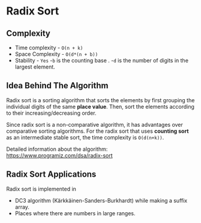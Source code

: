 # Radix Sort

## Complexity

- Time complexity - `O(n + k)`
- Space Complexity - `O(d*(n + b))`
- Stability - `Yes`
-`b` is the counting base .
-`d` is the number of digits in the largest element.



## Idea Behind The Algorithm 

Radix sort is a sorting algorithm that sorts the elements by first grouping the individual digits of the same **place value**. Then, sort the elements according to their increasing/decreasing order.

Since radix sort is a non-comparative algorithm, it has advantages over comparative sorting algorithms.
For the radix sort that uses **counting sort** as an intermediate stable sort, the time complexity is `O(d(n+k))`.

Detailed information about the algorithm:</br>
https://www.programiz.com/dsa/radix-sort


## Radix Sort Applications
Radix sort is implemented in

- DC3 algorithm (Kärkkäinen-Sanders-Burkhardt) while making a suffix array.
- Places where there are numbers in large ranges.




